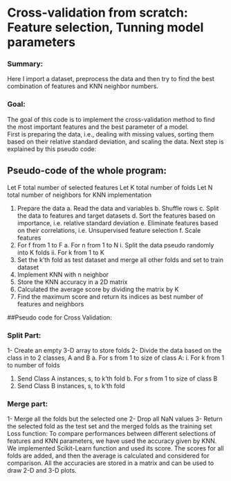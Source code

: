 # Cross-validation from scratch: Feature selection, Tunning model parameters

### Summary:
Here I import a dataset, preprocess the data and then try to find the best combination of features and KNN neighbor numbers.
### Goal:
The goal of this code is to implement the cross-validation method to find the most important features and the best parameter of a model.  
First is preparing the data, i.e., dealing with missing values,  sorting them based on their relative standard deviation,  and scaling the data. Next step is explained by this pseudo code:

## Pseudo-code of the whole program:
Let F total number of selected features
Let K total number of folds
Let N total number of neighbors for KNN implementation
1.    Prepare the data
a.    Read the data and variables
b.    Shuffle rows
c.    Split the data to features and target datasets
d.    Sort the features based on importance, i.e. relative standard deviation
e.    Eliminate features based on their correlations, i.e. Unsupervised feature selection
f.    Scale features
2.    For f from 1 to F
a.    For n from 1 to N
i.    Split the data pseudo randomly into K folds
ii.    For k from 1 to K
1.    Set the k’th fold as test dataset and merge all other folds and set to train dataset
2.    Implement KNN with n neighbor
3.    Store the KNN accuracy in a 2D matrix
3.    Calculated the average score by dividing the matrix by K
4.    Find the maximum score and return its indices as best number of features and neighbors

##Pseudo code for Cross Validation:
### Split Part:
1-    Create an empty 3-D array to store folds
2-    Divide the data based on the class in to 2 classes, A and B
a.    For s from 1 to size of class A:
i.    For k from 1 to number of folds
1.    Send Class A instances, s,  to k’th fold
b.    For s from 1  to size of class B 
1.    Send Class B instances, s,  to k’th fold

### Merge part:
1-    Merge all the folds but the selected one
2-    Drop all NaN values
3-    Return the selected fold as the test set and the merged folds as the training set
Loss function:
To compare performances between different selections of features and KNN parameters, we have used the accuracy given by KNN. We implemented Scikit-Learn function and used its score. The scores for all folds are added, and then the average is calculated and considered for comparison. All the accuracies are stored in a matrix and can be used to draw 2-D and 3-D plots.







